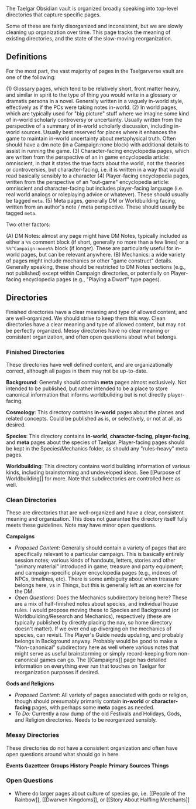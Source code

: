 The Taelgar Obsidian vault is organized broadly speaking into top-level directories that capture specific pages. 

Some of these are fairly disorganized and inconsistent, but we are slowly cleaning up organization over time. This page tracks the meaning of existing directories, and the state of the slow-moving reorganization.

## Definitions

For the most part, the vast majority of pages in the Taelgarverse vault are one of the following:

(1) Glossary pages, which tend to be relatively short, front matter heavy, and similar in spirit to the type of thing you would write in a glossary or dramatis persona in a novel. Generally written in a vaguely in-world style, effectively as if the PCs were taking notes in-world. 
(2) In world pages, which are typically used for "big picture" stuff where we imagine some kind of in-world scholarly controversy or uncertainty. Usually written from the perspective of a summary of in-world scholarly discussion, including in-world sources. Usually best reserved for places where it enhances the game to maintain in-world uncertainty about metaphysical truth. Often should have a dm note (in a Campaign:none block) with additional details to assist in running the game.
(3) Character-facing encyclopedia pages, which are written from the perspective of an in game encyclopedia article: omniscient, in that it states the true facts about the world, not the theories or controversies, but character-facing, i.e. it is written in a way that would read basically sensibly to a character
(4) Player-facing encyclopedia pages, written from the perspective of an "out-game" encyclopedia article: omniscient and character-facing but includes player-facing language (i.e. real world analogs or roleplaying advice or whatever). These should usually be tagged `meta`.
(5) Meta pages, generally DM or Worldbuilding facing, written from an author's note / meta perspective. These should usually be tagged `meta`.

Two other factors:

(A) DM Notes: almost any page might have DM Notes, typically included as either a `%%` comment block (if short, generally no more than a few lines) or a `%%^Campaign:none%%` block (if longer). These are particularly useful for in-world pages, but can be relevant anywhere. 
(B) Mechanics: a wide variety of pages might include mechanics or other "game construct" details. Generally speaking, these should be restricted to DM Notes sections (e.g., not published) except within Campaign directories, or potentially on Player-facing encyclopedia pages (e.g., "Playing a Dwarf" type pages).

## Directories

Finished directories have a clear meaning and type of allowed content, and are well-organized. We should strive to keep them this way. 
Clean directories have a clear meaning and type of allowed content, but may not be perfectly organized. 
Messy directories have no clear meaning or consistent organization, and often open questions about what belongs. 

### Finished Directories

These directories have well defined content, and are organizationally correct, although all pages in them may not be up-to-date. 

**Background**: Generally should contain **meta** pages almost exclusively. Not intended to be published, but rather intended to be a place to store canonical information that informs worldbuliding but is not directly player-facing. 

**Cosmology**: This directory contains **in-world** pages about the planes and related concepts. Could be published as is, or selectively, or not at all, as desired. 

**Species**: This directory contains **in-world**, **character-facing**, **player-facing**, and **meta** pages about the species of Taelgar. Player-facing pages should be kept in the Species\Mechanics folder, as should any "rules-heavy" meta pages.

**Worldbuilding**: This directory contains world building information of various kinds, including brainstorming and undeveloped ideas. See [[Purpose of Worldbuilding]] for more. Note that subdirectories are controlled here as well. 

### Clean Directories

These are directories that are well-organized and have a clear, consistent meaning and organization. This does not guarantee the directory itself fully meets these guidelines. Note may have minor open questions. 

**Campaigns**
- *Proposed Content*: Generally should contain a variety of pages that are specifically relevant to a particular campaign. This is basically entirely session notes; various kinds of handouts, letters, stories and other "primary material" introduced in game; treasure and party equipment; and campaign-specific player encyclopedia pages (e.g., indexes of NPCs, timelines, etc). There is some ambiguity about when treasure belongs here, vs in Things, but this is generally left as an exercise for the DM.  
- *Open Questions*: Does the Mechanics subdirectory belong here? These are a mix of half-finished notes about species, and individual house rules. I would propose moving these to Species and Background (or Worldbuilding/Research and Mechanics), respectively (these are typically published by directly placing the nav, so home directory doesn't matter). If we ever end up diverging on the mechanics of species, can revisit. The Player's Guide needs updating, and probably belongs in Background anyway. Probably would be good to make a "Non-canonical" subdirectory here as well where various notes that might serve as useful brainstorming or simply record-keeping from non-canonical games can go. The [[Campaigns]] page has detailed information on everything ever run that touches on Taelgar for reorganization purposes if desired. 

**Gods and Religions**
- *Proposed Content*: All variety of pages associated with gods or religion, though should presumably primarily contain **in-world** or **character-facing** pages, with perhaps some **meta** pages as needed. 
- *To Do:* Currently a raw dump of the old Festivals and Holidays, Gods, and Religion directories. Needs to be reorganized sensibly.

### Messy Directories

These directories do not have a consistent organization and often have open questions around what should go in here. 

**Events**
**Gazetteer**
**Groups**
**History**
**People**
**Primary Sources**
**Things**


### Open Questions
* Where do larger pages about culture of species go, i.e. [[People of the Rainbow]], [[Dwarven Kingdoms]], or [[Story About Halfling Merchants]]


